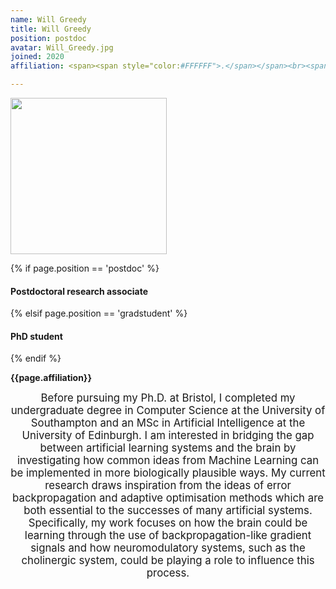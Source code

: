 ```yaml
---
name: Will Greedy
title: Will Greedy
position: postdoc
avatar: Will_Greedy.jpg
joined: 2020
affiliation: <span><span style="color:#FFFFFF">.</span></span><br><span style="color:#FFFFFF">.</span>

---
```


<img width="250" src="{{site.baseurl}}/images/people/{{page.avatar}}" data-action="zoom">

 {% if page.position == 'postdoc' %}
<h4>Postdoctoral research associate</h4>
 {% elsif page.position == 'gradstudent' %}
<h4>PhD student</h4>
 {% endif %}

<b>{{page.affiliation}}</b>

<header class="masthead text-justify" style="font-size:120%">
Before pursuing my Ph.D. at Bristol, I completed my undergraduate degree in Computer Science at the University of Southampton and an MSc in Artificial Intelligence at the University of Edinburgh. I am interested in bridging the gap between artificial learning systems and the brain by investigating how common ideas from Machine Learning can be implemented in more biologically plausible ways. My current research draws inspiration from the ideas of error backpropagation and adaptive optimisation methods which are both essential to the successes of many artificial systems. Specifically, my work focuses on how the brain could be learning through the use of backpropagation-like gradient signals and how neuromodulatory systems, such as the cholinergic system, could be playing a role to influence this process.

</header>
<br><br>